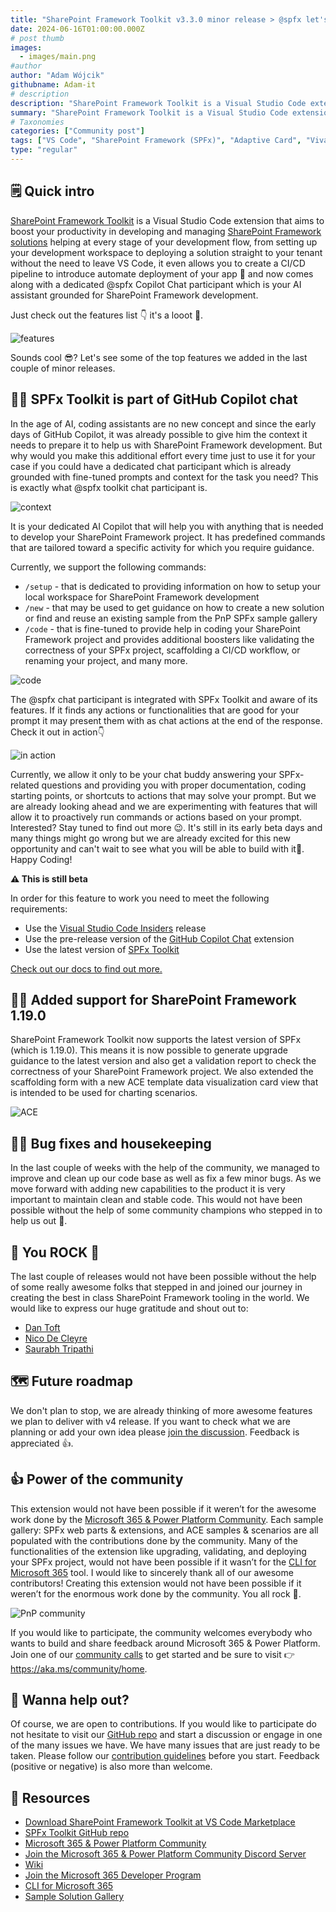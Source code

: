 ```yaml
---
title: "SharePoint Framework Toolkit v3.3.0 minor release > @spfx let's code together"
date: 2024-06-16T01:00:00.000Z
# post thumb
images:
  - images/main.png
#author
author: "Adam Wójcik"
githubname: Adam-it
# description
description: "SharePoint Framework Toolkit is a Visual Studio Code extension that aims to boost your productivity in developing and managing SharePoint Framework solutions helping at every stage of your development flow, from setting up your development workspace to deploying a solution straight to your tenant without the need to leave VS Code. With the SharePoint Framework, you can use modern web technologies and tools in your preferred development environment to build productive experiences and apps that are responsive and mobile-ready allowing you to create solutions to extend SharePoint, Microsoft Teams, Microsoft Viva Connections, Outlook, and Microsoft365.com."
summary: "SharePoint Framework Toolkit is a Visual Studio Code extension that aims to boost your productivity in developing and managing SharePoint Framework solutions helping at every stage of your development flow, from setting up your development workspace to deploying a solution straight to your tenant without the need to leave VS Code. With the SharePoint Framework, you can use modern web technologies and tools in your preferred development environment to build productive experiences and apps that are responsive and mobile-ready allowing you to create solutions to extend SharePoint, Microsoft Teams, Microsoft Viva Connections, Outlook, and Microsoft365.com."
# Taxonomies
categories: ["Community post"]
tags: ["VS Code", "SharePoint Framework (SPFx)", "Adaptive Card", "Viva Connections", "GitHub", "Copilot", "AI"]
type: "regular"
---
```


## 🗒️ Quick intro

[SharePoint Framework Toolkit](https://marketplace.visualstudio.com/items?itemName=m365pnp.viva-connections-toolkit) is a Visual Studio Code extension that aims to boost your productivity in developing and managing [SharePoint Framework solutions](https://learn.microsoft.com/sharepoint/dev/spfx/sharepoint-framework-overview?WT.mc_id=m365-15744-cxa) helping at every stage of your development flow, from setting up your development workspace to deploying a solution straight to your tenant without the need to leave VS Code, it even allows you to create a CI/CD pipeline to introduce automate deployment of your app 🚀 and now comes along with a dedicated @spfx Copilot Chat participant which is your AI assistant grounded for SharePoint Framework development.

Just check out the features list 👇 it's a looot 🤯.

![features](images/features.png)

Sounds cool 😎? Let's see some of the top features we added in the last couple of minor releases.

## 🧠💬 SPFx Toolkit is part of GitHub Copilot chat

In the age of AI, coding assistants are no new concept and since the early days of GitHub Copilot, it was already possible to give him the context it needs to prepare it to help us with SharePoint Framework development. But why would you make this additional effort every time just to use it for your case if you could have a dedicated chat participant which is already grounded with fine-tuned prompts and context for the task you need? This is exactly what @spfx toolkit chat participant is.

![context](images/SPFxTootkitChat.png)

It is your dedicated AI Copilot that will help you with anything that is needed to develop your SharePoint Framework project. It has predefined commands that are tailored toward a specific activity for which you require guidance.

Currently, we support the following commands:
- `/setup` - that is dedicated to providing information on how to setup your local workspace for SharePoint Framework development
- `/new` - that may be used to get guidance on how to create a new solution or find and reuse an existing sample from the PnP SPFx sample gallery
- `/code` - that is fine-tuned to provide help in coding your SharePoint Framework project and provides additional boosters like validating the correctness of your SPFx project, scaffolding a CI/CD workflow, or renaming your project, and many more.

![code](images/SPFxToolkitChat2.png)

The @spfx chat participant is integrated with SPFx Toolkit and aware of its features. If it finds any actions or functionalities that are good for your prompt it may present them with as chat actions at the end of the response.
Check it out in action👇

![in action](images/SPFxToolkitChat1.gif)

Currently, we allow it only to be your chat buddy answering your SPFx-related questions and providing you with proper documentation, coding starting points, or shortcuts to actions that may solve your prompt. But we are already looking ahead and we are experimenting with features that will allow it to proactively run commands or actions based on your prompt. Interested? Stay tuned to find out more 😉.
It's still in its early beta days and many things might go wrong but we are already excited for this new opportunity and can't wait to see what you will be able to build with it🤩. Happy Coding!

**⚠️ This is still beta**

In order for this feature to work you need to meet the following requirements:
- Use the [Visual Studio Code Insiders](https://code.visualstudio.com/insiders/) release
- Use the pre-release version of the [GitHub Copilot Chat](https://marketplace.visualstudio.com/items?itemName=GitHub.copilot-chat) extension
- Use the latest version of [SPFx Toolkit](https://marketplace.visualstudio.com/items?itemName=m365pnp.viva-connections-toolkit)

[Check out our docs to find out more.](https://github.com/pnp/vscode-viva/wiki/8.-Preview-features)

## 👨‍💻 Added support for SharePoint Framework 1.19.0

SharePoint Framework Toolkit now supports the latest version of SPFx (which is 1.19.0).
This means it is now possible to generate upgrade guidance to the latest version and also get a validation report to check the correctness of your SharePoint Framework project.
We also extended the scaffolding form with a new ACE template data visualization card view that is intended to be used for charting scenarios.

![ACE](images/aceTemplate.png)

## 🐞🔨 Bug fixes and housekeeping

In the last couple of weeks with the help of the community, we managed to improve and clean up our code base as well as fix a few minor bugs. As we move forward with adding new capabilities to the product it is very important to maintain clean and stable code. This would not have been possible without the help of some community champions who stepped in to help us out 👏.

## 👏 You ROCK 🤩

The last couple of releases would not have been possible without the help of some really awesome folks that stepped in and joined our journey in creating the best in class SharePoint Framework tooling in the world. We would like to express our huge gratitude and shout out to:

- [Dan Toft](https://github.com/Tanddant)
- [Nico De Cleyre](https://github.com/nicodecleyre)
- [Saurabh Tripathi](https://github.com/Saurabh7019)

## 🗺️ Future roadmap

We don't plan to stop, we are already thinking of more awesome features we plan to deliver with v4 release. If you want to check what we are planning or add your own idea please [join the discussion](https://github.com/pnp/vscode-viva/discussions/159). Feedback is appreciated 👍.

## 👍 Power of the community

This extension would not have been possible if it weren’t for the awesome work done by the [Microsoft 365 & Power Platform Community](https://pnp.github.io/). Each sample gallery: SPFx web parts & extensions, and ACE samples & scenarios are all populated with the contributions done by the community. Many of the functionalities of the extension like upgrading, validating, and deploying your SPFx project, would not have been possible if it wasn’t for the [CLI for Microsoft 365](https://pnp.github.io/cli-microsoft365/) tool. I would like to sincerely thank all of our awesome contributors! Creating this extension would not have been possible if it weren’t for the enormous work done by the community. You all rock 🤩.

![PnP community](images/parker-pnp.png)

If you would like to participate, the community welcomes everybody who wants to build and share feedback around Microsoft 365 & Power Platform. Join one of our [community calls](https://pnp.github.io/#community) to get started and be sure to visit 👉 https://aka.ms/community/home.

## 🙋 Wanna help out?

Of course, we are open to contributions. If you would like to participate do not hesitate to visit our [GitHub repo](https://github.com/pnp/vscode-viva) and start a discussion or engage in one of the many issues we have. We have many issues that are just ready to be taken. Please follow our [contribution guidelines](https://github.com/pnp/vscode-viva/blob/main/contributing.md) before you start.
Feedback (positive or negative) is also more than welcome.

## 🔗 Resources

- [Download SharePoint Framework Toolkit at VS Code Marketplace](https://marketplace.visualstudio.com/items?itemName=m365pnp.viva-connections-toolkit)
- [SPFx Toolkit GitHub repo](https://github.com/pnp/vscode-viva)
- [Microsoft 365 & Power Platform Community](https://pnp.github.io/#home)
- [Join the Microsoft 365 & Power Platform Community Discord Server]( https://aka.ms/community/discord)
- [Wiki]( https://github.com/pnp/vscode-viva/wiki)
- [Join the Microsoft 365 Developer Program]( https://developer.microsoft.com/en-us/microsoft-365/dev-program)
- [CLI for Microsoft 365](https://pnp.github.io/cli-microsoft365/)
- [Sample Solution Gallery]( https://adoption.microsoft.com/en-us/sample-solution-gallery/)
